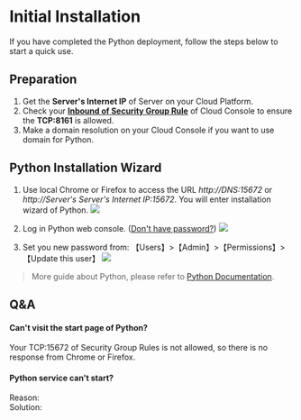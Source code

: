 # Initial Installation

If you have completed the Python deployment, follow the steps below to start a quick use.

## Preparation

1. Get the **Server's Internet IP** of Server on your Cloud Platform.
2. Check your **[Inbound of Security Group Rule](https://support.websoft9.com/docs/faq/tech-instance.html)** of Cloud Console to ensure the **TCP:8161** is allowed.
3. Make a domain resolution on your Cloud Console if you want to use domain for Python.

## Python Installation Wizard

1. Use local Chrome or Firefox to access the URL *http://DNS:15672* or *http://Server's Server's Internet IP:15672*. You will enter installation wizard of Python.
   ![](https://libs.websoft9.com/Websoft9/DocsPicture/zh/python/python-login-websoft9.png)

2. Log in Python web console. ([Don't have password?](/stack-accounts.md#python)) 
   ![](https://libs.websoft9.com/Websoft9/DocsPicture/zh/python/python-bk-websoft9.png)

3. Set you new password from: 【Users】>【Admin】>【Permissions】>【Update this user】
   ![](https://libs.websoft9.com/Websoft9/DocsPicture/zh/python/python-pw-websoft9.png)

> More guide about Python, please refer to [Python Documentation](https://www.python.com/documentation.html).

## Q&A

#### Can't visit the start page of Python?

Your TCP:15672 of Security Group Rules is not allowed, so there is no response from Chrome or Firefox.

#### Python service can't start? 
Reason:  
Solution:  
